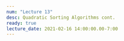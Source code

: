 ```yaml
---
num: "Lecture 13"
desc: Quadratic Sorting Algorithms cont.
ready: true
lecture_date: 2021-02-16 14:00:00.00-7:00
---
```

